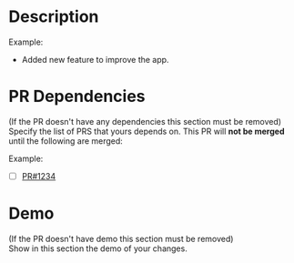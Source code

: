 # Description
Example:
- Added new feature to improve the app.

# PR Dependencies
(If the PR doesn't have any dependencies this section must be removed)  
Specify the list of PRS that yours depends on. This PR will **not be merged** until the following are merged:

Example:
- [ ] [PR#1234](https://github.com/TotalHIPAA/AE-FE-1/pull/1234)

# Demo
(If the PR doesn't have demo this section must be removed)  
Show in this section the demo of your changes.

